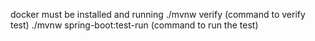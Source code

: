  docker must be installed and running 
./mvnw verify  (command to verify test) 
./mvnw spring-boot:test-run (command to run the test)
